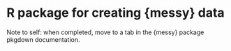 # R package for creating {messy} data

Note to self: when completed, move to a tab in the {messy} package pkgdown documentation.
